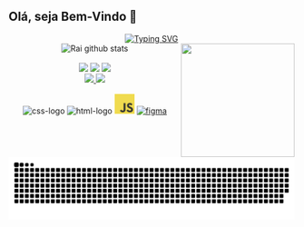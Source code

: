 ## Olá, seja Bem-Vindo 👋

<!--
**Rai123100/Rai123100** is a ✨ _special_ ✨ repository because its `README.md` (this file) appears on your GitHub profile.

Here are some ideas to get you started:

- 🔭 I’m currently working on ...
- 🌱 I’m currently learning ...
- 👯 I’m looking to collaborate on ...
- 🤔 I’m looking for help with ...
- 💬 Ask me about ...
- 📫 How to reach me: ...
- 😄 Pronouns: ...
- ⚡ Fun fact: ...
-->
<div align="center" whidth="800">
<a href="https://git.io/typing-svg"><img src="https://readme-typing-svg.herokuapp.com?font=Bungee+Shade&size=35&pause=500&color=00D4D4AE&center=true&width=800&height=100&lines=Ol%C3%A1%2C+meu+nome+%C3%A9;Rai+Carvalho+de+Figueiredo;Tenho+16+anos;Seja+Bem-Vindo+!!!" alt="Typing SVG" /></a>
</div>
<a href="#"><img align="right" src="https://github.com/blackcater/blackcater/raw/main/images/banner.gif" width="200 " height="200" /></a>


<!-- Gráfico status -->

<div align="center">
  <img width="49%" height="195px" src="https://github-readme-stats.vercel.app/api?username=Rai123100&show_icons=true&count_private=true&hide_border=true&title_color=ff91a4&theme=radical"
alt="Rai github stats" />
</div>

<!-- Meios de contato -->

<div align="center"><br>
 <a href="https://github.com/Rai123100" target="_blank"><img src="https://img.shields.io/badge/GitHub-100000?style=for-the-badge&logo=github&logoColor=white"/></a>
 <a href="https://www.linkedin.com/in/rai-carvalho-849191300/" target="_blank"><img src="https://img.shields.io/badge/-LinkedIn-%230077B5?style=for-the-badge&logo=linkedin&logoColor=white" target="_blank"></a>
 <a href = "mailto:raicarvalho343@gmail.com"><img src="https://img.shields.io/badge/-Gmail-%23333?style=for-the-badge&logo=gmail&logoColor=white" target="_blank"></a>
</div>

<!-- Certificações -->

<div align="center">
 <a href="https://www.credly.com/users/rai-carvalho" target="_blank"> <img src="https://img.shields.io/badge/-Credly-%23E4405F?style=for-the-badge&logo=credly&logoColor=white" target="_blank>"> </a>
 <a href = "https://www.netacad.com/pt/profile?&tab=profile"><img src="https://img.shields.io/badge/CISCO-1BA0D7?style=for-the-badge&logo=cisco&logoColor=white" target="_blank"></a>
</div><br>

<!-- software's -->

<div  align="center">
 <img src="https://res.cloudinary.com/nico1711/image/upload/c_scale,h_30/v1598849661/css_jtfcoz.png" alt="css-logo" height="40">
 <img src="https://res.cloudinary.com/nico1711/image/upload/c_scale,h_30/v1598850235/html_1_whl9rj.png" alt="html-logo" height="40">
 <a href="https://developer.mozilla.org/en-US/docs/Web/JavaScript"><img alt="JavaScript" title="JavaScript" src="https://raw.githubusercontent.com/github/explore/80688e429a7d4ef2fca1e82350fe8e3517d3494d/topics/javascript/javascript.png" height="35"></a>
 <a href="https://www.figma.com/" target="_blank"><img src="https://raw.githubusercontent.com/rahul-jha98/github_readme_icons/main/language_and_tools/square/figma/figma.svg" alt="figma" height='40'/> </a>
</div><br>

<div align="center">
  <picture>
  <source media="(prefers-color-scheme: dark blue)" srcset="https://raw.githubusercontent.com/Rai123100/Rai123100/output/github-contribution-grid-snake-dark.svg">
  <source media="(prefers-color-scheme: dark blue)" srcset="https://raw.githubusercontent.com/Rai123100/Rai123100/output/github-contribution-grid-snake.svg">
  <img alt="github contribution grid snake animation" src="https://raw.githubusercontent.com/Rai123100/Rai123100/output/github-contribution-grid-snake.svg">
   </picture>
</div>
